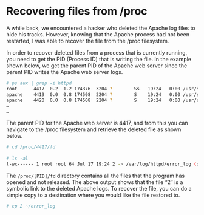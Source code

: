 Recovering files from /proc
===========================

A while back, we encountered a hacker who deleted the Apache log files to hide his tracks. However, knowing that the Apache process had not been restarted, I was able to recover the file from the /proc filesystem.

In order to recover deleted files from a process that is currently running, you need to get the PID (Process ID) that is writing the file. In the example shown below, we get the parent PID of the Apache web server since the parent PID writes the Apache web server logs.

```bash
# ps aux | grep -i httpd
root      4417  0.2  1.2 174376  3204 ?        Ss   19:24   0:00 /usr/sbin/httpd
apache    4419  0.0  0.8 174508  2204 ?        S    19:24   0:00 /usr/sbin/httpd
apache    4420  0.0  0.8 174508  2204 ?        S    19:24   0:00 /usr/sbin/httpd
…
…
```

The parent PID for the Apache web server is 4417, and from this you can navigate to the /proc filesystem and retrieve the deleted file as shown below.

```bash
# cd /proc/4417/fd
 
# ls -al
l-wx------ 1 root root 64 Jul 17 19:24 2 -> /var/log/httpd/error_log (deleted)
```

The `/proc/[PID]/fd` directory contains all the files that the program has opened and not released. The above output shows that the file “2″ is a symbolic link to the deleted Apache logs. To recover the file, you can do a simple copy to a destination where you would like the file restored to.

```bash
# cp 2 ~/error_log
```
